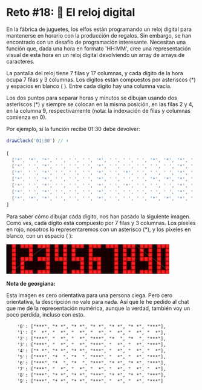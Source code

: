 # Reto #18: 🔢 El reloj digital

En la fábrica de juguetes, los elfos están programando un reloj digital para mantenerse en horario con la producción de regalos. Sin embargo, se han encontrado con un desafío de programación interesante. Necesitan una función que, dada una hora en formato 'HH:MM', cree una representación visual de esta hora en un reloj digital devolviendo un array de arrays de caracteres.

La pantalla del reloj tiene 7 filas y 17 columnas, y cada dígito de la hora ocupa 7 filas y 3 columnas. Los dígitos están compuestos por asteriscos (\*) y espacios en blanco ( ). Entre cada dígito hay una columna vacía.

Los dos puntos para separar horas y minutos se dibujan usando dos asteríscos (\*) y siempre se colocan en la misma posición, en las filas 2 y 4, en la columna 9, respectivamente (nota: la indexación de filas y columnas comienza en 0).

Por ejemplo, si la función recibe 01:30 debe devolver:

```javascript
drawClock('01:30') // ⬇️

[
  ['*', '*', '*', ' ', ' ', ' ', '*', ' ', ' ', ' ', '*', '*', '*', ' ', '*', '*', '*'],
  ['*', ' ', '*', ' ', ' ', ' ', '*', ' ', ' ', ' ', ' ', ' ', '*', ' ', '*', ' ', '*'],
  ['*', ' ', '*', ' ', ' ', ' ', '*', ' ', '*', ' ', ' ', ' ', '*', ' ', '*', ' ', '*'],
  ['*', ' ', '*', ' ', ' ', ' ', '*', ' ', ' ', ' ', '*', '*', '*', ' ', '*', ' ', '*'],
  ['*', ' ', '*', ' ', ' ', ' ', '*', ' ', '*', ' ', ' ', ' ', '*', ' ', '*', ' ', '*'],
  ['*', ' ', '*', ' ', ' ', ' ', '*', ' ', ' ', ' ', ' ', ' ', '*', ' ', '*', ' ', '*'],
  ['*', '*', '*', ' ', ' ', ' ', '*', ' ', ' ', ' ', '*', '*', '*', ' ', '*', '*', '*']
]
```

Para saber cómo dibujar cada dígito, nos han pasado la siguiente imagen. Como ves, cada dígito está compuesto por 7 filas y 3 columnas. Los píxeles en rojo, nosotros lo representaremos con un asterisco (\*), y los píxeles en blanco, con un espacio ( ):

![Representación de los dígitos para el reloj digital del 1 al 9, donde puedes ver lo que ocupa en píxeles cada número](../Images/digits.png)

**Nota de georgiana:**

Esta imagen es cero orientativa para una persona ciega. Pero cero orientativa, la descripción no vale para nada. Así que le he pedido al chat que me dé la representación numérica, aunque la verdad, también voy un poco perdida, incluso con esto.

```plain text
    '0': ["***", "* *", "* *", "* *", "* *", "* *", "***"],
    '1': ["  *", "  *", "  *", "  *", "  *", "  *", "  *"],
    '2': ["***", "  *", "  *", "***", "*  ", "*  ", "***"],
    '3': ["***", "  *", "  *", "***", "  *", "  *", "***"],
    '4': ["* *", "* *", "* *", "***", "  *", "  *", "  *"],
    '5': ["***", "*  ", "*  ", "***", "  *", "  *", "***"],
    '6': ["***", "*  ", "*  ", "***", "* *", "* *", "***"],
    '7': ["***", "  *", "  *", "  *", "  *", "  *", "  *"],
    '8': ["***", "* *", "* *", "***", "* *", "* *", "***"],
    '9': ["***", "* *", "* *", "***", "  *", "  *", "***"]
```
